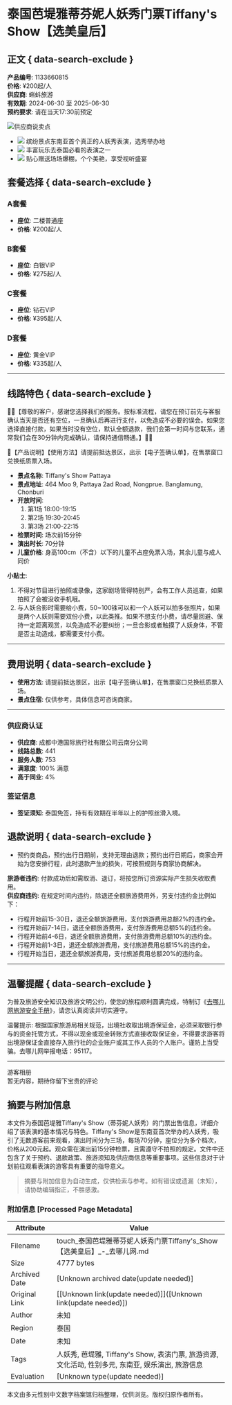 # 泰国芭堤雅蒂芬妮人妖秀门票Tiffany's Show【选美皇后】

## 正文 { data-search-exclude }


**产品编号**: 1133660815  
**价格**: ¥200起/人  
**供应商**: 蝌蚪旅游  
**有效期**: 2024-06-30 至 2025-06-30  
**预约要求**: 请在当天17:30前预定  

![供应商说卖点](https://s.qunarzz.com/vacation_react/detail/d_sellingPoint_header.png)

- ![](//s.qunarzz.com/vacation_react/detail/d_sellingPoint_1.png) 缤纷景点东南亚首个真正的人妖秀表演，选秀举办地
- ![](//s.qunarzz.com/vacation_react/detail/d_sellingPoint_2.png) 丰富玩乐去泰国必看的表演之一
- ![](//s.qunarzz.com/vacation_react/detail/d_sellingPoint_3.png) 贴心赠送场场爆棚，个个美艳，享受视听盛宴

## 套餐选择 { data-search-exclude }

### A套餐

- **座位**: 二楼普通座  
- **价格**: ¥200起/人  

### B套餐

- **座位**: 白银VIP  
- **价格**: ¥275起/人  

### C套餐

- **座位**: 钻石VIP  
- **价格**: ¥395起/人  

### D套餐

- **座位**: 黄金VIP  
- **价格**: ¥335起/人  

---

## 线路特色 { data-search-exclude }

🌹🌹【尊敬的客户，感谢您选择我们的服务。按标准流程，请您在预订前先与客服确认当天是否还有空位，一旦确认后再进行支付，以免造成不必要的误会。如果您选择直接付款，如果当时没有空位，默认全额退款，我们会第一时间与您联系，通常我们会在30分钟内完成确认，请保持通信畅通。】🌹🌹

💖【产品说明】【使用方法】请提前抵达景区，出示【电子签确认单】，在售票窗口兑换纸质票入场。

- **景点名称**: Tiffany's Show Pattaya  
- **景点地址**: 464 Moo 9, Pattaya 2ad Road, Nongprue. Banglamung, Chonburi  
- **开放时间**: 
  1. 第1场 18:00-19:15  
  2. 第2场 19:30-20:45  
  3. 第3场 21:00-22:15  
- **检票时间**: 场次前15分钟  
- **演出时长**: 70分钟  
- **儿童价格**: 身高100cm（不含）以下的儿童不占座免票入场，其余儿童与成人同价  

**小贴士**:
1. 不得对节目进行拍照或录像，这家剧场管得特别严，会有工作人员巡查，如果拍照了会被没收手机哦。
2. 与人妖合影时需要给小费，50~100铢可以和一个人妖可以拍多张照片，如果是两个人妖则需要双份小费，以此类推。如果不想支付小费，请尽量回避、保持一定距离观赏，以免造成不必要纠纷；一旦合影或者触摸了人妖身体，不管是否主动造成，都需要支付小费。

---

## 费用说明 { data-search-exclude }

- **使用方法**: 请提前抵达景区，出示【电子签确认单】，在售票窗口兑换纸质票入场。
- **景点住宿**: 仅供参考，具体信息可咨询商家。

---

### 供应商认证

- **供应商**: 成都中港国际旅行社有限公司云南分公司  
- **线路总数**: 441  
- **服务人数**: 753  
- **满意度**: 100% 满意  
- **高于同业**: 4%  

### 签证信息

- **签证须知**: 泰国免签，持有有效期在半年以上的护照丝滑入境。

## 退款说明 { data-search-exclude }

- 预约类商品，预约出行日期前，支持无理由退款；预约出行日期后，商家会开始为您安排行程，此时退款产生的损失，可按照规则与商家协商解决。

**旅游者违约**: 付款成功后如需取消、退订，将按您所订资源实际产生损失收取费用。  
**供应商违约**: 在规定时间内违约，除退还全额旅游费用外，另支付违约金比例如下：
- 行程开始前15-30日，退还全额旅游费用，支付旅游费用总额2%的违约金。
- 行程开始前7-14日，退还全额旅游费用，支付旅游费用总额5%的违约金。
- 行程开始前4-6日，退还全额旅游费用，支付旅游费用总额10%的违约金。
- 行程开始前1-3日，退还全额旅游费用，支付旅游费用总额15%的违约金。
- 行程开始当日，退还全额旅游费用，支付旅游费用总额20%的违约金。

---

## 温馨提醒 { data-search-exclude }

为普及旅游安全知识及旅游文明公约，使您的旅程顺利圆满完成，特制订《[去哪儿网旅游安全手册](https://yun.qunar.com/uploads2/notice/20180711/travelnotes.pdf)》，请您认真阅读并切实遵守。

温馨提示: 根据国家旅游局相关规范，出境社收取出境游保证金，必须采取银行参与的资金托管方式，不得以现金或现金转账方式直接收取保证金，不得要求游客将出境游保证金直接存入旅行社的企业账户或其工作人员的个人账户。谨防上当受骗。去哪儿网举报电话：95117。

---

游客相册  
暂无内容，期待你留下宝贵的评论
<!-- tcd_original_link https://touch.dujia.qunar.com/p/detail?id=1133660815&tid=3973557385&et=gonglue_ddy_country&bd_source=travel_touch -->


## 摘要与附加信息

<!-- tcd_abstract -->
本文件为泰国芭堤雅Tiffany's Show（蒂芬妮人妖秀）的门票出售信息，详细介绍了该表演的基本情况与特色。Tiffany's Show是东南亚首次举办的人妖秀，吸引了无数游客前来观看，演出时间分为三场，每场70分钟，座位分为多个档次，价格从200元起。观众需在演出前15分钟检票，且需遵守不拍照的规定。文件中还包含了关于预约、退款政策、旅游须知及供应商信息等重要事项。这些信息对于计划前往观看表演的游客具有重要的指导意义。
<!-- tcd_abstract_end -->

> 摘要与附加信息为自动生成，仅供检索与参考。如有错误或遗漏（未知），请协助编辑指正，不胜感激。

### 附加信息 [Processed Page Metadata]

| Attribute       | Value                                  |
|-----------------|----------------------------------------|
| Filename        | touch_泰国芭堤雅蒂芬妮人妖秀门票Tiffany's_Show【选美皇后】_-_去哪儿网.md                             |
| Size            | 4777 bytes                           |
| Archived Date   | [Unknown archived date(update needed)]                             |
| Original Link   | [[Unknown link(update needed)]]([Unknown link(update needed)])                       |
| Author          | 未知                               |
| Region          | 泰国                               |
| Date            | 未知                                 |
| Tags            | 人妖秀, 芭堤雅, Tiffany's Show, 表演门票, 旅游资源, 文化活动, 性别多元, 东南亚, 娱乐演出, 旅游信息                                 |
| Evaluation            | [Unknown type(update needed)]                                 |
<!-- tcd_table_end -->

本文由多元性别中文数字档案馆归档整理，仅供浏览。版权归原作者所有。
